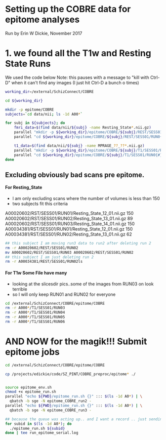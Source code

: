 # Setting up the COBRE data for epitome analyses

Run by Erin W Dickie, November 2017

# 1. we found all the T1w and Resting State Runs

We used the code below
Note: this pauses with a message to "kill with Ctrl-D" when it can't find any images
(I just hit Ctrl-D a bunch o times)

```sh
working_dir=/external/SchizConnect/COBRE

cd ${working_dir}

mkdir -p epitome/COBRE
subjects=`cd data/nii; ls -1d A00*`

for subj in ${subjects}; do
    fmri_data=$(find data/nii/${subj} -name Resting_State*.nii.gz)
    parallel "mkdir -p ${working_dir}/epitome/COBRE/${subj}/REST/SESS01/RUN0{#}" ::: $fmri_data
    parallel "cd ${working_dir}/epitome/COBRE/${subj}/REST/SESS01/RUN0{#}; ln -s ../../../../../../{} {/}" ::: $fmri_data

    t1_data=$(find data/nii/${subj} -name MPRAGE_??_??*.nii.gz)
    parallel "mkdir -p ${working_dir}/epitome/COBRE/${subj}/T1/SESS01/RUN0{#}" ::: $t1_data
    parallel "cd ${working_dir}/epitome/COBRE/${subj}/T1/SESS01/RUN0{#}; ln -s ../../../../../../{} {/}" ::: $t1_data
done
```

## Excluding obviously bad scans pre epitome.

#### For Resting_State

+ I am only excluding scans where the number of volumes is less than 150
+ two subjects fit this criteria

A00020602/RST/SESS01/RUN01/Resting_State_12_01.nii.gz 150
A00020602/RST/SESS01/RUN02/Resting_State_13_01.nii.gz 89
A00020602/RST/SESS01/RUN03/Resting_State_14_01.nii.gz 150
A00034381/RST/SESS01/RUN01/Resting_State_12_01.nii.gz 150
A00034381/RST/SESS01/RUN02/Resting_State_13_01.nii.gz 62

```sh
## this subject I am moving run3 data to run2 after deleting run 2
rm -r A00020602/REST/SESS01/RUN02
mv A00020602/REST/SESS01/RUN03 A00020602/REST/SESS01/RUN02
## this subject I am just deleting run 2
rm -r A00034381/REST/SESS01/RUN02ls
```
#### For T1w Some File have many

+ looking at the slicesdir pics..some of the images from RUN03 on look terrible
+ so I will only keep RUN01 and RUN02 for everyone

```sh
cd /external/SchizConnect/COBRE/epitome/COBRE
rm -r A000*/T1/SESS01/RUN03
rm -r A000*/T1/SESS01/RUN04
rm -r A000*/T1/SESS01/RUN05
rm -r A000*/T1/SESS01/RUN06
```

# AND NOW for the magik!!! Submit epitome jobs

```sh
cd /external/SchizConnect/COBRE/epitome/COBRE

cp /projects/edickie/code/SZ_PINT/COBRE_preproc/epitome* ./


source epitome_env.sh
chmod +x epitome_run.sh
parallel "echo ${PWD}/epitome_run.sh {}" ::: $(ls -1d A0*) | \
  qbatch -b sge -N epitome_COBRE_run2 -
parallel "echo ${PWD}/epitome_run.sh {}" ::: $(ls -1d A0*) | \
  qbatch -b sge -N epitome_COBRE_run3 -

## because the queue was acting up.. and I want a record .. just sending them in serial on frankin
for subid in $(ls -1d A0*); do
  ./epitome_run.sh ${subid}
done | tee run_epitome_serial.log
```
